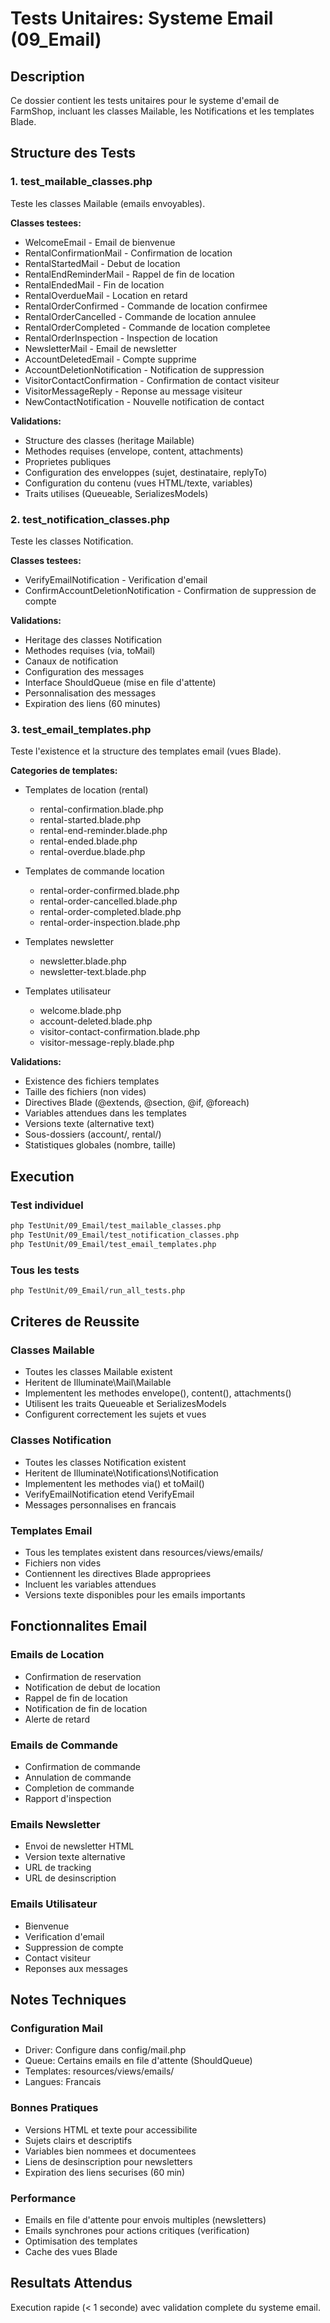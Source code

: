 # Tests Unitaires: Systeme Email (09_Email)

## Description

Ce dossier contient les tests unitaires pour le systeme d'email de FarmShop, incluant les classes Mailable, les Notifications et les templates Blade.

## Structure des Tests

### 1. test_mailable_classes.php
Teste les classes Mailable (emails envoyables).

**Classes testees:**
- WelcomeEmail - Email de bienvenue
- RentalConfirmationMail - Confirmation de location
- RentalStartedMail - Debut de location
- RentalEndReminderMail - Rappel de fin de location
- RentalEndedMail - Fin de location
- RentalOverdueMail - Location en retard
- RentalOrderConfirmed - Commande de location confirmee
- RentalOrderCancelled - Commande de location annulee
- RentalOrderCompleted - Commande de location completee
- RentalOrderInspection - Inspection de location
- NewsletterMail - Email de newsletter
- AccountDeletedEmail - Compte supprime
- AccountDeletionNotification - Notification de suppression
- VisitorContactConfirmation - Confirmation de contact visiteur
- VisitorMessageReply - Reponse au message visiteur
- NewContactNotification - Nouvelle notification de contact

**Validations:**
- Structure des classes (heritage Mailable)
- Methodes requises (envelope, content, attachments)
- Proprietes publiques
- Configuration des enveloppes (sujet, destinataire, replyTo)
- Configuration du contenu (vues HTML/texte, variables)
- Traits utilises (Queueable, SerializesModels)

### 2. test_notification_classes.php
Teste les classes Notification.

**Classes testees:**
- VerifyEmailNotification - Verification d'email
- ConfirmAccountDeletionNotification - Confirmation de suppression de compte

**Validations:**
- Heritage des classes Notification
- Methodes requises (via, toMail)
- Canaux de notification
- Configuration des messages
- Interface ShouldQueue (mise en file d'attente)
- Personnalisation des messages
- Expiration des liens (60 minutes)

### 3. test_email_templates.php
Teste l'existence et la structure des templates email (vues Blade).

**Categories de templates:**
- Templates de location (rental)
  - rental-confirmation.blade.php
  - rental-started.blade.php
  - rental-end-reminder.blade.php
  - rental-ended.blade.php
  - rental-overdue.blade.php

- Templates de commande location
  - rental-order-confirmed.blade.php
  - rental-order-cancelled.blade.php
  - rental-order-completed.blade.php
  - rental-order-inspection.blade.php

- Templates newsletter
  - newsletter.blade.php
  - newsletter-text.blade.php

- Templates utilisateur
  - welcome.blade.php
  - account-deleted.blade.php
  - visitor-contact-confirmation.blade.php
  - visitor-message-reply.blade.php

**Validations:**
- Existence des fichiers templates
- Taille des fichiers (non vides)
- Directives Blade (@extends, @section, @if, @foreach)
- Variables attendues dans les templates
- Versions texte (alternative text)
- Sous-dossiers (account/, rental/)
- Statistiques globales (nombre, taille)

## Execution

### Test individuel
```bash
php TestUnit/09_Email/test_mailable_classes.php
php TestUnit/09_Email/test_notification_classes.php
php TestUnit/09_Email/test_email_templates.php
```

### Tous les tests
```bash
php TestUnit/09_Email/run_all_tests.php
```

## Criteres de Reussite

### Classes Mailable
- Toutes les classes Mailable existent
- Heritent de Illuminate\Mail\Mailable
- Implementent les methodes envelope(), content(), attachments()
- Utilisent les traits Queueable et SerializesModels
- Configurent correctement les sujets et vues

### Classes Notification
- Toutes les classes Notification existent
- Heritent de Illuminate\Notifications\Notification
- Implementent les methodes via() et toMail()
- VerifyEmailNotification etend VerifyEmail
- Messages personnalises en francais

### Templates Email
- Tous les templates existent dans resources/views/emails/
- Fichiers non vides
- Contiennent les directives Blade appropriees
- Incluent les variables attendues
- Versions texte disponibles pour les emails importants

## Fonctionnalites Email

### Emails de Location
- Confirmation de reservation
- Notification de debut de location
- Rappel de fin de location
- Notification de fin de location
- Alerte de retard

### Emails de Commande
- Confirmation de commande
- Annulation de commande
- Completion de commande
- Rapport d'inspection

### Emails Newsletter
- Envoi de newsletter HTML
- Version texte alternative
- URL de tracking
- URL de desinscription

### Emails Utilisateur
- Bienvenue
- Verification d'email
- Suppression de compte
- Contact visiteur
- Reponses aux messages

## Notes Techniques

### Configuration Mail
- Driver: Configure dans config/mail.php
- Queue: Certains emails en file d'attente (ShouldQueue)
- Templates: resources/views/emails/
- Langues: Francais

### Bonnes Pratiques
- Versions HTML et texte pour accessibilite
- Sujets clairs et descriptifs
- Variables bien nommees et documentees
- Liens de desinscription pour newsletters
- Expiration des liens securises (60 min)

### Performance
- Emails en file d'attente pour envois multiples (newsletters)
- Emails synchrones pour actions critiques (verification)
- Optimisation des templates
- Cache des vues Blade

## Resultats Attendus

Execution rapide (< 1 seconde) avec validation complete du systeme email.
